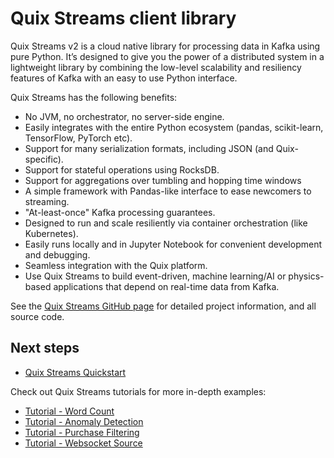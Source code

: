 # Quix Streams client library

Quix Streams v2 is a cloud native library for processing data in Kafka using pure Python. It’s designed to give you the power of a distributed system in a lightweight library by combining the low-level scalability and resiliency features of Kafka with an easy to use Python interface.

Quix Streams has the following benefits:

* No JVM, no orchestrator, no server-side engine.
* Easily integrates with the entire Python ecosystem (pandas, scikit-learn, TensorFlow, PyTorch etc).
* Support for many serialization formats, including JSON (and Quix-specific).
* Support for stateful operations using RocksDB.
* Support for aggregations over tumbling and hopping time windows
* A simple framework with Pandas-like interface to ease newcomers to streaming.
* "At-least-once" Kafka processing guarantees.
* Designed to run and scale resiliently via container orchestration (like Kubernetes).
* Easily runs locally and in Jupyter Notebook for convenient development and debugging.
* Seamless integration with the Quix platform.
* Use Quix Streams to build event-driven, machine learning/AI or physics-based applications that depend on real-time data from Kafka.

See the [Quix Streams GitHub page](https://github.com/quixio/quix-streams) for detailed project information, and all source code.

## Next steps

- [Quix Streams Quickstart](quickstart.md)

Check out Quix Streams tutorials for more in-depth examples:

- [Tutorial - Word Count](tutorials/word-count/tutorial.md)
- [Tutorial - Anomaly Detection](tutorials/anomaly-detection/tutorial.md)
- [Tutorial - Purchase Filtering](tutorials/purchase-filtering/tutorial.md) 
- [Tutorial - Websocket Source](tutorials/websocket-source/tutorial.md) 
